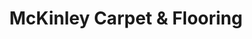 ---
title: "McKinley Carpet & Flooring"
url: /tamaqua/mckinley-carpet-and-flooring/
shop: carpet
---